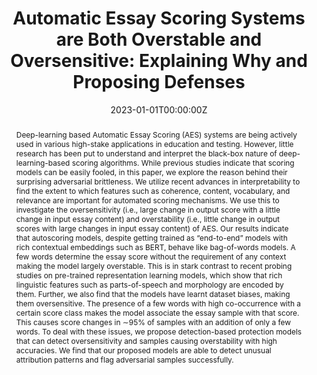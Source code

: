 ---
title: "Automatic Essay Scoring Systems are Both Overstable and Oversensitive: Explaining Why and Proposing Defenses"
authors:
- Yaman Kumar Singla
- Swapnil Parekh
- Somesh Singh
- Junyi Jessy Li
- Rajiv Ratn Shah
- Changyou Chen

date: "2023-01-01T00:00:00Z"
doi: ""

publishDate: "2023-01-01T00:00:00Z"

publication_types: ["journal"]

publication: "Dialogue & Discourse"
publication_short: "Journal"

abstract: "Deep-learning based Automatic Essay Scoring (AES) systems are being actively used in various high-stake applications in education and testing. However, little research has been put to understand and interpret the black-box nature of deep-learning-based scoring algorithms. While previous studies indicate that scoring models can be easily fooled, in this paper, we explore the reason behind their surprising adversarial brittleness. We utilize recent advances in interpretability to find the extent to which features such as coherence, content, vocabulary, and relevance are important for automated scoring mechanisms. We use this to investigate the oversensitivity (i.e., large change in output score with a little change in input essay content) and overstability (i.e., little change in output scores with large changes in input essay content) of AES. Our results indicate that autoscoring models, despite getting trained as “end-to-end” models with rich contextual embeddings such as BERT, behave like bag-of-words models. A few words determine the essay score without the requirement of any context making the model largely overstable. This is in stark contrast to recent probing studies on pre-trained representation learning models, which show that rich linguistic features such as parts-of-speech and morphology are encoded by them. Further, we also find that the models have learnt dataset biases, making them oversensitive. The presence of a few words with high co-occurrence with a certain score class makes the model associate the essay sample with that score. This causes score changes in ∼95% of samples with an addition of only a few words. To deal with these issues, we propose detection-based protection models that can detect oversensitivity and samples causing overstability with high accuracies. We find that our proposed models are able to detect unusual attribution patterns and flag adversarial samples successfully."

summary: "Deep-learning based Automatic Essay Scoring (AES) systems are being actively used in various high-stake applications in education and testing. However, little research has been put to understand and interpret the black-box nature of deep-learning-based scoring algorithms. While previous studies indicate that scoring models can be easily fooled, in this paper, we explore the reason behind their surprising adversarial brittleness. We utilize recent advances in interpretability to find the extent to which features such as coherence, content, vocabulary, and relevance are important for automated scoring mechanisms. We use this to investigate the oversensitivity (i.e., large change in output score with a little change in input essay content) and overstability (i.e., little change in output scores with large changes in input essay content) of AES. Our results indicate that autoscoring models, despite getting trained as “end-to-end” models with rich contextual embeddings such as BERT, behave like bag-of-words models. A few words determine the essay score without the requirement of any context making the model largely overstable. This is in stark contrast to recent probing studies on pre-trained representation learning models, which show that rich linguistic features such as parts-of-speech and morphology are encoded by them. Further, we also find that the models have learnt dataset biases, making them oversensitive. The presence of a few words with high co-occurrence with a certain score class makes the model associate the essay sample with that score. This causes score changes in ∼95% of samples with an addition of only a few words. To deal with these issues, we propose detection-based protection models that can detect oversensitivity and samples causing overstability with high accuracies. We find that our proposed models are able to detect unusual attribution patterns and flag adversarial samples successfully."

tags:
- AES
- Interpretability
- Adversarial Robustness

featured: true



links:
url_pdf: "https://journals.uic.edu/ojs/index.php/dad/article/view/12448"
url_code: ""
url_dataset: ""
url_poster: ""
url_project: ""
url_slides: ""
url_source: ""
url_video: ""

image:
  caption: "Automatic Essay Scoring Systems are Both Overstable and Oversensitive: Explaining Why and Proposing Defenses"
  focal_point: "Smart"
  preview_only: false
  alt_text: "Automatic Essay Scoring Systems are Both Overstable and Oversensitive: Explaining Why and Proposing Defenses"

projects: []
slides: ""
---